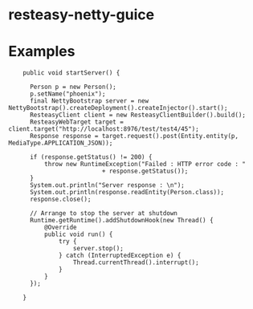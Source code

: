 resteasy-netty-guice
====================

# Examples

        public void startServer() {
        
          Person p = new Person();
          p.setName("phoenix");
          final NettyBootstrap server = new NettyBootstrap().createDeployment().createInjector().start();
          ResteasyClient client = new ResteasyClientBuilder().build();
          ResteasyWebTarget target = client.target("http://localhost:8976/test/test4/45");
          Response response = target.request().post(Entity.entity(p, MediaType.APPLICATION_JSON));
  
          if (response.getStatus() != 200) {
              throw new RuntimeException("Failed : HTTP error code : "
                              + response.getStatus());
          }
          System.out.println("Server response : \n");
          System.out.println(response.readEntity(Person.class));
          response.close();
          
          // Arrange to stop the server at shutdown
          Runtime.getRuntime().addShutdownHook(new Thread() {
              @Override
              public void run() {
                  try {
                      server.stop();
                  } catch (InterruptedException e) {
                      Thread.currentThread().interrupt();
                  }
              }
          });
          
        }
        
